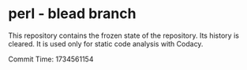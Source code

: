 # perl - blead branch

This repository contains the frozen state of the repository.
Its history is cleared. It is used only for static code
analysis with Codacy.

Commit Time: 1734561154